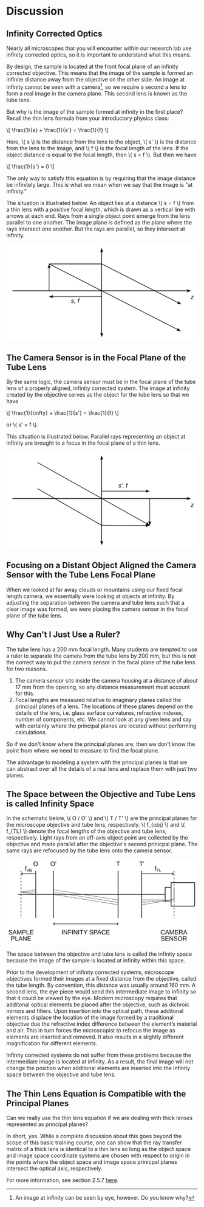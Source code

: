 # Discussion

## Infinity Corrected Optics

Nearly all microscopes that you will encounter within our research lab use infinity corrected optics, so it is important to understand what this means.

By design, the sample is located at the front focal plane of an infinity corrected objective. This means that the image of the sample is formed an infinite distance away from the objective on the other side. An image at infinity cannot be seen with a camera[^1], so we require a second a lens to form a real image in the camera plane. This second lens is known as the tube lens.

But why is the image of the sample formed at infinity in the first place? Recall the thin lens formula from your introductory physics class:

\\[ \frac{1}{s} + \frac{1}{s'} = \frac{1}{f} \\]

Here, \\( s \\) is the distance from the lens to the object, \\( s' \\) is the distance from the lens to the image, and \\( f \\) is the focal length of the lens. If the object distance is equal to the focal length, then \\( s = f \\). But then we have

\\[ \frac{1}{s'} = 0 \\]

The only way to satisfy this equation is by requiring that the image distance be infinitely large. This is what we mean when we say that the image is "at infinity."

The situation is illustrated below. An object lies at a distance \\( s = f \\) from a thin lens with a positive focal length, which is drawn as a vertical line with arrows at each end. Rays from a single object point emerge from the lens parallel to one another. The image plane is defined as the plane where the rays intersect one another. But the rays are parallel, so they intersect at infinity.

![](./thin_lens_object_in_focal_plane.svg)

## The Camera Sensor is in the Focal Plane of the Tube Lens

By the same logic, the camera sensor must be in the focal plane of the tube lens of a properly aligned, infinity corrected system. The image at infinity created by the objective serves as the object for the tube lens so that we have

\\[ \frac{1}{\infty} + \frac{1}{s'} = \frac{1}{f} \\]

or \\( s' = f \\).

This situation is illustrated below. Parallel rays representing an object at infinity are brought to a focus in the focal plane of a thin lens.

![](./thin_lens_object_at_infinity.svg)

## Focusing on a Distant Object Aligned the Camera Sensor with the Tube Lens Focal Plane

When we looked at far away clouds or mountains using our fixed focal length camera, we essentially were looking at objects at infinity. By adjusting the separation between the camera and tube lens such that a clear image was formed, we were placing the camera sensor in the focal plane of the tube lens.

## Why Can't I Just Use a Ruler?

The tube lens has a 200 mm focal length. Many students are tempted to use a ruler to separate the camera from the tube lens by 200 mm, but this is not the correct way to put the camera sensor in the focal plane of the tube lens for two reasons.

1. The camera sensor sits inside the camera housing at a distance of about 17 mm from the opening, so any distance measurement must account for this.
1. Focal lengths are measured relative to imaginary planes called the principal planes of a lens. The locations of these planes depend on the details of the lens, i.e. glass surface curvatures, refractive indexes, number of components, etc. We cannot look at any given lens and say with certainty where the principal planes are located without performing calculations.

So if we don't know where the principal planes are, then we don't know the point from where we need to measure to find the focal plane.

The advantage to modeling a system with the principal planes is that we can abstract over all the details of a real lens and replace them with just two planes.

## The Space between the Objective and Tube Lens is called Infinity Space

In the schematic below, \\( O / O' \\) and \\( T / T' \\) are the principal planes for the microscope objective and tube lens, respectively. \\( f_{obj} \\) and \\( f_{TL} \\) denote the focal lengths of the objective and tube lens, respectively. Light rays from an off-axis object point are collected by the objective and made parallel after the objective's second prinicpal plane. The same rays are refocused by the tube lens onto the camera sensor.

![](./infinity_space.svg)

The space between the objective and tube lens is called the infinity space because the image of the sample is located at infinity within this space.

Prior to the development of infinity corrected systems, microscope objectives formed their images at a fixed distance from the objective, called the tube length. By convention, this distance was usually around 160 mm. A second lens, the eye piece would send this intermediate image to infinity so that it could be viewed by the eye. Modern microscopy requires that additonal optical elements be placed after the objective, such as dichroic mirrors and filters. Upon insertion into the optical path, these additonal elements displace the location of the image formed by a traditional objective due the refractive index difference between the element’s material and air. This in turn forces the microscopist to refocus the image as elements are inserted and removed. It also results in a slightly different magnification for different elements.

Infinity corrected systems do not suffer from these problems because the intermediate image is located at infinity. As a result, the final image will not change the position when additonal elements are inserted into the infinity space between the objective and tube lens.

## The Thin Lens Equation is Compatible with the Principal Planes

Can we really use the thin lens equation if we are dealing with thick lenses represented as principal planes?

In short, yes. While a complete discussion about this goes beyond the scope of this basic training course, one can show that the ray transfer matrix of a thick lens is identical to a thin lens so long as the object space and image space coordinate systems are chosen with respect to origin in the points where the object space and image space prinicpal planes intersect the optical axis, respectively.

For more information, see section 2.5.7 [here](https://phys.libretexts.org/Bookshelves/Optics/BSc_Optics_(Konijnenberg_Adam_and_Urbach)/02%3A_Geometrical_Optics/2.06%3A_Gaussian_Geometrical_Optics).

[^1]: An image at infinity can be seen by eye, however. Do you know why?
